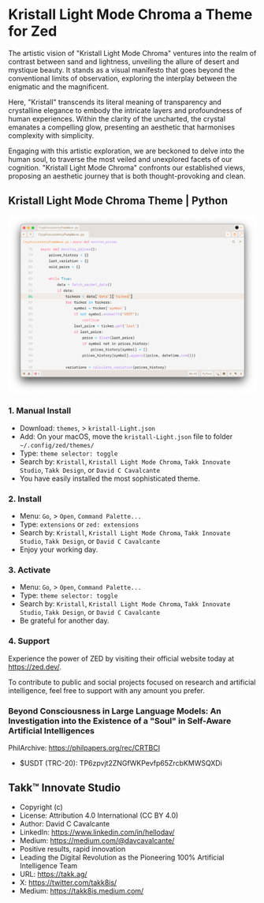 # Kristall Light Mode Chroma a Theme for Zed

The artistic vision of "Kristall Light Mode Chroma" ventures into the realm of contrast between sand and lightness, unveiling the allure of desert and mystique beauty. It stands as a visual manifesto that goes beyond the conventional limits of observation, exploring the interplay between the enigmatic and the magnificent.

Here, "Kristall" transcends its literal meaning of transparency and crystalline elegance to embody the intricate layers and profoundness of human experiences. Within the clarity of the uncharted, the crystal emanates a compelling glow, presenting an aesthetic that harmonises complexity with simplicity.

Engaging with this artistic exploration, we are beckoned to delve into the human soul, to traverse the most veiled and unexplored facets of our cognition. "Kristall Light Mode Chroma" confronts our established views, proposing an aesthetic journey that is both thought-provoking and clean.

## Kristall Light Mode Chroma Theme | Python

![Kristall Light Mode Chroma Theme | Python](./assets/screenshot-01.png)

### 1. Manual Install

-   Download: `themes`, > `kristall-Light.json`
-   Add: On your macOS, move the `kristall-Light.json` file to folder `~/.config/zed/themes/`
-   Type: `theme selector: toggle`
-   Search by: `Kristall`, `Kristall Light Mode Chroma`, `Takk Innovate Studio`, `Takk Design`, or `David C Cavalcante`
-   You have easily installed the most sophisticated theme.

### 2. Install

-   Menu: `Go`, > `Open`, `Command Palette...`
-   Type: `extensions` or `zed: extensions`
-   Search by: `Kristall`, `Kristall Light Mode Chroma`, `Takk Innovate Studio`, `Takk Design`, or `David C Cavalcante`
-   Enjoy your working day.

### 3. Activate

-   Menu: `Go`, > `Open`, `Command Palette...`
-   Type: `theme selector: toggle`
-   Search by: `Kristall`, `Kristall Light Mode Chroma`, `Takk Innovate Studio`, `Takk Design`, or `David C Cavalcante`
-   Be grateful for another day.

### 4. Support

Experience the power of ZED by visiting their official website today at https://zed.dev/.

To contribute to public and social projects focused on research and artificial intelligence, feel free to support with any amount you prefer.

### Beyond Consciousness in Large Language Models: An Investigation into the Existence of a "Soul" in Self-Aware Artificial Intelligences

PhilArchive: https://philpapers.org/rec/CRTBCI

-   $USDT (TRC-20): TP6zpvjt2ZNGfWKPevfp65ZrcbKMWSQXDi

## Takk™ Innovate Studio

-   Copyright (c)
-   License: Attribution 4.0 International (CC BY 4.0)
-   Author: David C Cavalcante
-   LinkedIn: https://www.linkedin.com/in/hellodav/
-   Medium: https://medium.com/@davcavalcante/
-   Positive results, rapid innovation
-   Leading the Digital Revolution as the Pioneering 100% Artificial Intelligence Team
-   URL: https://takk.ag/
-   X: https://twitter.com/takk8is/
-   Medium: https://takk8is.medium.com/
